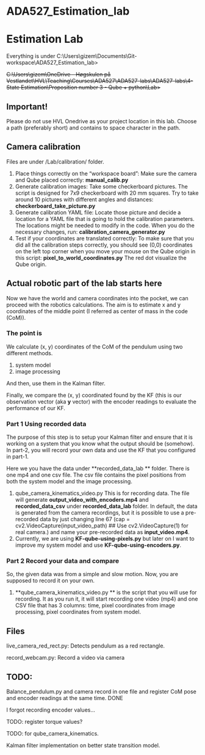 # ADA527_Estimation_lab

# Estimation Lab

Everything is under C:\Users\gizem\Documents\Git-workspace\ADA527_Estimation_lab>

~~C:\Users\gizem\OneDrive - Høgskulen på Vestlandet\HVL\Teaching\Courses\ADA527\ADA527-labs\ADA527-labs\4-State Estimation\Proposition number 3 - Qube + python\Lab>~~

## Important!

Please do not use HVL Onedrive as your project location in this lab. Choose a path (preferably short) and contains to space character in the path.

## Camera calibration

Files are under /Lab/calibration/ folder.

1. Place things correctly on the “workspace board”:
   Make sure the camera and Qube placed correctly: **manual_calib.py**
2. Generate calibration images:
   Take some checkerboard pictures. The script is designed for 7x9 checkerboard with 20 mm squares. Try to take around 10 pictures with different angles and distances: **checkerboard_take_picture.py**
3. Generate calibration YAML file:
   Locate those picture and decide a location for a YAML file that is going to hold the calibration parameters. The locations might be needed to modify in the code. When you do the necessary changes, run: **calibration_camera_generator.py**
4. Test if your coordinates are translated correctly:
   To make sure that you did all the calibration steps correctly, you should see (0,0) coordinates on the left top corner when you move your mouse on the Qube origin in this script: **pixel_to_world_coordinates.py** The red dot visualize the Qube origin.

## Actual robotic part of the lab starts here

Now we have the world and camera coordinates into the pocket, we can proceed with the robotics calculations. The aim is to estimate x and y coordinates of the middle point (I referred as center of mass in the code (CoM)).

### The point is

We calculate (x, y) coordinates of the CoM of the pendulum using two different methods.

1. system model
2. image processing

And then, use them in the Kalman filter.

Finally, we compare the (x, y) coordinated found by the KF (this is our observation vector (aka **y** vector) with the encoder readings to evaluate the performance of our KF.

### Part 1 Using recorded data

The purpose of this step is to setup your Kalman filter and ensure that it is working on a system that you know what the output should be (somehow). In part-2, you will record your own data and use the KF that you configured in part-1.

Here we you have the data under **recorded_data_lab ** folder. There is one mp4 and one csv file. The csv file contains the pixel positions from both the system model and the image processing.

1. qube_camera_kinematics_video.py
   This is for recording data. The file will generate **output_video_with_encoders.mp4** and **recorded_data_csv** under **recorded_data_lab** folder. In default, the data is generated from the camera recordings, but it is possible to use a pre-recorded data by just changing line 67 (cap = cv2.VideoCapture(input_video_path) ## Use cv2.VideoCapture(1) for real camera.) and name your pre-recorded data as **input_video.mp4**.
2. Currently, we are using **KF-qube-using-pixels.py** but later on I want to improve my system model and use **KF-qube-using-encoders.py**.

### Part 2 Record your data and compare

So, the given data was from a simple and slow motion. Now, you are supposed to record it on your own.

1. **qube_camera_kinematics_video.py ** is the script that you will use for recording. It as you run it, it will start recording one video (mp4) and one CSV file that has 3 columns: time, pixel coordinates from image processing, pixel coordinates from system model.

## Files

live_camera_red_rect.py: Detects pendulum as a red rectangle.

record_webcam.py: Record a video via camera

## TODO:

Balance_pendulum.py and camera record in one file and register CoM pose and encoder readings at the same time. DONE

I forgot recording encoder values...

TODO: register torque values?

TODO: for qube_camera_kinematics.

Kalman filter implementation on better state transition model.
